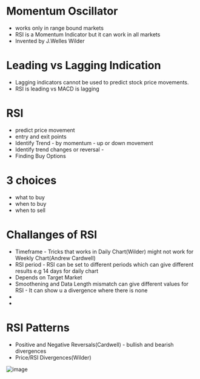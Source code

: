 # Momentum Oscillator 

- works only in range bound markets
- RSI is a Momentum Indicator but it can work in all markets
- Invented by J.Welles Wilder

# Leading vs Lagging Indication

- Lagging indicators cannot be used to predict stock price movements.
- RSI is leading vs MACD is lagging

# RSI
 - predict price movement
 - entry and exit points
 - Identify Trend - by momentum - up or down movement
 - Identify trend changes or reversal - 
 - Finding Buy Options

# 3 choices

- what to buy
- when to buy
- when to sell

# Challanges of RSI

- Timeframe - Tricks that works in Daily Chart(Wilder) might not work for Weekly Chart(Andrew Cardwell)
- RSI period - RSI can be set to different periods which can give different results e.g 14 days for daily chart
- Depends on Target Market
- Smoothening and Data Length mismatch can give different values for RSI - It can show u a divergence where there is none
- 
- 

# RSI Patterns

- Positive and Negative Reversals(Cardwell) - bullish and bearish divergences
- Price/RSI Divergences(Wilder)

![image](https://user-images.githubusercontent.com/34193287/117440234-695f5800-af51-11eb-8750-7ac9c26a8531.png)







